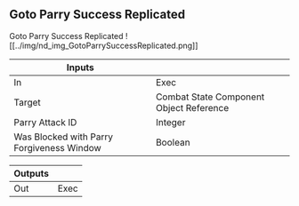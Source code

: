 ## Goto Parry Success Replicated
Goto Parry Success Replicated
![[../img/nd_img_GotoParrySuccessReplicated.png]]

|Inputs||
|--|--|
| In | Exec |
| Target | Combat State Component Object Reference |
| Parry Attack ID | Integer |
| Was Blocked with Parry Forgiveness Window | Boolean |

|Outputs||
|--|--|
| Out | Exec |
